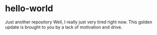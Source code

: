 # hello-world
Just another repository
Well, I really just very tired right now.
This golden update is brought to you by a lack of motivation and drive.  
